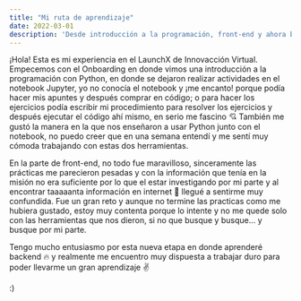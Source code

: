 ```yaml
---
title: "Mi ruta de aprendizaje"
date: 2022-03-01
description: 'Desde introducción a la programación, front-end y ahora back-end'
---
```


¡Hola! Esta es mi experiencia en el LaunchX de Innovacción Virtual. 
Empecemos con el Onboarding en donde vimos una introducción a la programación con Python, en donde se dejaron realizar actividades en el notebook  Jupyter, yo no conocía el notebook y ¡me encanto! porque podía hacer mis apuntes y después comprar en código; o para hacer los ejercicios podía escribir mi procedimiento para resolver los ejercicios y después ejecutar el código ahí mismo, en serio me fascino  💘
 También me gustó la manera en la que nos enseñaron a usar Python junto con el notebook, no puedo creer que en una semana entendí y me sentí muy cómoda trabajando con estas dos herramientas. 

En la parte de front-end, no todo fue maravilloso, sinceramente las prácticas me parecieron pesadas y con la información que tenía en la misión no era suficiente por lo que el estar investigando por mi parte y al encontrar taaaaanta información en internet  🤯  llegué a sentirme muy confundida. Fue un gran reto y aunque no termine las practicas como me hubiera gustado, estoy muy contenta porque lo intente y no me quede solo con las herramientas que nos dieron, si no que busque y busque… y busque por mi parte. 

Tengo mucho entusiasmo por esta nueva etapa en donde aprenderé backend 🔥 y realmente me encuentro muy dispuesta a trabajar duro para poder llevarme un gran aprendizaje ✌

:)
